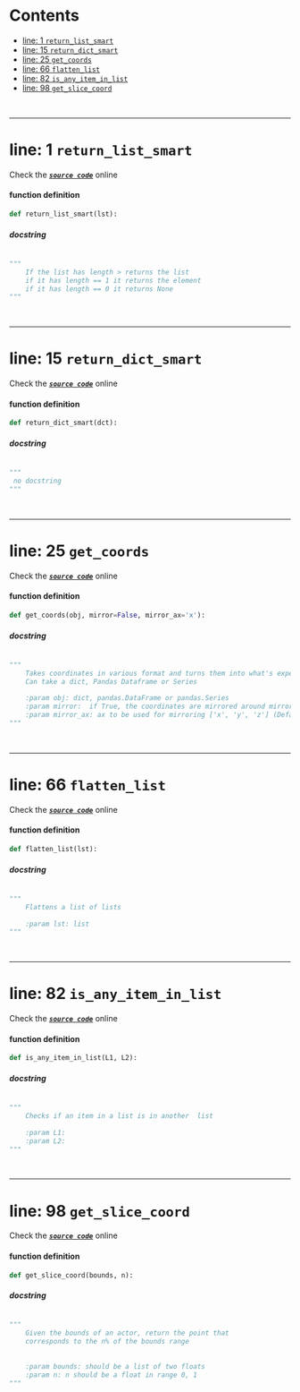 



Contents
========

* [line: 1 `return_list_smart`](#line-1-return_list_smart)
* [line: 15 `return_dict_smart`](#line-15-return_dict_smart)
* [line: 25 `get_coords`](#line-25-get_coords)
* [line: 66 `flatten_list`](#line-66-flatten_list)
* [line: 82 `is_any_item_in_list`](#line-82-is_any_item_in_list)
* [line: 98 `get_slice_coord`](#line-98-get_slice_coord)


&nbsp;

--------
# line: 1 `return_list_smart`
  
Check the [***``source code``***](https://github.com/BrancoLab/BrainRender/tree/brainglobeintegration/blob/master/brainrender/Utils/data_manipulation.py#L1) online
#### function definition


```python
def return_list_smart(lst):
```
##### docstring
  


```python

"""
    If the list has length > returns the list
    if it has length == 1 it returns the element
    if it has length == 0 it returns None
"""
```

&nbsp;

--------
# line: 15 `return_dict_smart`
  
Check the [***``source code``***](https://github.com/BrancoLab/BrainRender/tree/brainglobeintegration/blob/master/brainrender/Utils/data_manipulation.py#L15) online
#### function definition


```python
def return_dict_smart(dct):
```
##### docstring
  


```python

"""
 no docstring 
"""
```

&nbsp;

--------
# line: 25 `get_coords`
  
Check the [***``source code``***](https://github.com/BrancoLab/BrainRender/tree/brainglobeintegration/blob/master/brainrender/Utils/data_manipulation.py#L25) online
#### function definition


```python
def get_coords(obj, mirror=False, mirror_ax='x'):
```
##### docstring
  


```python

"""
    Takes coordinates in various format and turns them into what's expected from VTK plotter for rendering. 
    Can take a dict, Pandas Dataframe or Series
    
    :param obj: dict, pandas.DataFrame or pandas.Series
    :param mirror:  if True, the coordinates are mirrored around mirror_ax (Default value = False)
    :param mirror_ax: ax to be used for mirroring ['x', 'y', 'z'] (Default value = 'x')
"""
```

&nbsp;

--------
# line: 66 `flatten_list`
  
Check the [***``source code``***](https://github.com/BrancoLab/BrainRender/tree/brainglobeintegration/blob/master/brainrender/Utils/data_manipulation.py#L66) online
#### function definition


```python
def flatten_list(lst):
```
##### docstring
  


```python

"""
    Flattens a list of lists
    
    :param lst: list
"""
```

&nbsp;

--------
# line: 82 `is_any_item_in_list`
  
Check the [***``source code``***](https://github.com/BrancoLab/BrainRender/tree/brainglobeintegration/blob/master/brainrender/Utils/data_manipulation.py#L82) online
#### function definition


```python
def is_any_item_in_list(L1, L2):
```
##### docstring
  


```python

"""
    Checks if an item in a list is in another  list
    
    :param L1: 
    :param L2: 
"""
```

&nbsp;

--------
# line: 98 `get_slice_coord`
  
Check the [***``source code``***](https://github.com/BrancoLab/BrainRender/tree/brainglobeintegration/blob/master/brainrender/Utils/data_manipulation.py#L98) online
#### function definition


```python
def get_slice_coord(bounds, n):
```
##### docstring
  


```python

"""
    Given the bounds of an actor, return the point that
    corresponds to the n% of the bounds range
    
    
    :param bounds: should be a list of two floats
    :param n: n should be a float in range 0, 1
"""
```